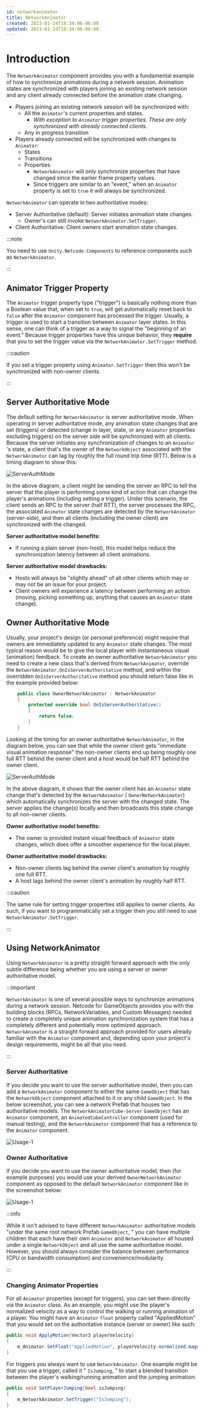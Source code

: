 ```yaml
---
id: networkanimator
title: NetworkAnimator
created: 2023-01-24T18:34:06-06:00
updated: 2023-01-24T18:34:06-06:00
---
```


# Introduction

The `NetworkAnimator` component provides you with a fundamental example of how to synchronize animations during a network session. Animation states are synchronized with players joining an existing network session and any client already connected before the animation state changing.

* Players joining an existing network session will be synchronized with:
    * All the `Animator`'s current properties and states.
        * *With exception to `Animator` trigger properties. These are only synchronized with already connected clients.*
    * Any in progress transition
* Players already connected will be synchronized with changes to `Animator`:
    * States
    * Transitions
    * Properties
        * `NetworkAnimator` will only synchronize properties that have changed since the earlier frame property values.
        * Since triggers are similar to an "event," when an `Animator` property is set to `true` it will always be synchronized.

`NetworkAnimator` can operate in two authoritative modes:

* Server Authoritative (default): Server initiates animation state changes.
    * Owner's can still invoke `NetworkAnimator.SetTrigger`.
* Client Authoritative: Client owners start animation state changes.


:::note

You need to use `Unity.Netcode.Components` to reference components such as `NetworkAnimator`.

:::

## Animator Trigger Property

The `Animator` trigger property type ("trigger") is basically nothing more than a Boolean value that, when set to `true`, will get automatically reset back to `false` after the `Animator` component has processed the trigger. Usually, a trigger is used to start a transition between `Animator` layer states. In this sense, one can think of a trigger as a way to signal the "beginning of an event." Because trigger properties have this unique behavior, they **require** that you to set the trigger value via the `NetworkAnimator.SetTrigger` method.

:::caution

If you set a trigger property using `Animator.SetTrigger` then this won't be synchronized with non-owner clients.

:::

## Server Authoritative Mode

The default setting for `NetworkAnimator` is server authoritative mode. When operating in server authoritative mode, any animation state changes that are set (triggers) or detected (change in layer, state, or any `Animator` properties excluding triggers) on the server side will be synchronized with all clients. Because the server initiates any synchronization of changes to an `Animator` 's state, a client that's the owner of the `NetworkObject` associated with the `NetworkAnimator` can lag by roughly the full round trip time (RTT). Below is a timing diagram to show this:

![ServerAuthMode](Images/NetworkAnimatorServerAuthTiming.png)

In the above diagram, a client might be sending the server an RPC to tell the server that the player is performing some kind of action that can change the player's animations (including setting a trigger). Under this scenario, the client sends an RPC to the server (half RTT), the server processes the RPC, the associated `Animator` state changes are detected by the `NetworkAnimator` (server-side), and then all clients (including the owner client) are synchronized with the changed.

**Server authoritative model benefits:**

* If running a plain server (non-host), this model helps reduce the synchronization latency between all client animations.

**Server authoritative model drawbacks:**

* Hosts will always be "slightly ahead" of all other clients which may or may not be an issue for your project.
* Client owners will experience a latency between performing an action (moving, picking something up, anything that causes an `Animator` state change).

## Owner Authoritative Mode

Usually, your project's design (or personal preference) might require that owners are immediately updated to any `Animator` state changes. The most typical reason would be to give the local player with instantaneous visual (animation) feedback. To create an owner authoritative `NetworkAnimator` you need to create a new class that's derived from `NetworkAnimator`, override the `NetworkAnimator.OnIsServerAuthoritative` method, and within the overridden `OnIsServerAuthoritative` method you should return false like in the example provided below:

```csharp
    public class OwnerNetworkAnimator : NetworkAnimator
    {
        protected override bool OnIsServerAuthoritative()
        {
            return false;
        }
    }
```

Looking at the timing for an owner authoritative `NetworkAnimator`, in the diagram below, you can see that while the owner client gets "immediate visual animation response" the non-owner clients end up being roughly one full RTT behind the owner client and a host would be half RTT behind the owner client.

![ServerAuthMode](Images/NetworkAnimatorOwnerAuthTiming.png)

In the above diagram, it shows that the owner client has an `Animator` state change that's detected by the `NetworkAnimator` ( `OwnerNetworkAnimator`) which automatically synchronizes the server with the changed state. The server applies the change(s) locally and then broadcasts this state change to all non-owner clients.

**Owner authoritative model benefits:**

* The owner is provided instant visual feedback of `Animator` state changes, which does offer a smoother experience for the local player.

**Owner authoritative model drawbacks:**

* Non-owner clients lag behind the owner client's animation by roughly one full RTT.
* A host lags behind the owner client's animation by roughly half RTT.

:::caution

The same rule for setting trigger properties still applies to owner clients. As such, if you want to programmatically set a trigger then you still need to use `NetworkAnimator.SetTrigger`.

:::

## Using NetworkAnimator

Using `NetworkAnimator` is a pretty straight forward approach with the only subtle difference being whether you are using a server or owner authoritative model.

:::important

`NetworkAnimator` is one of several possible ways to synchronize animations during a network session. Netcode for GameObjects provides you with the building blocks (RPCs, NetworkVariables, and Custom Messages) needed to create a completely unique animation synchronization system that has a completely different and potentially more optimized approach. `NetworkAnimator` is a straight forward approach provided for users already familiar with the `Animator` component and, depending upon your project's design requirements, might be all that you need.

:::

### Server Authoritative

If you decide you want to use the server authoritative model, then you can add a `NetworkAnimator` component to either the same `GameObject` that has the `NetworkObject` component attached to it or any child `GameObject`. In the below screenshot, you can see a network Prefab that houses two authoritative models. The `NetworkAnimatorCube-Server` `GameObject` has an `Animator` component, an `AnimatedCubeController` component (used for manual testing), and the `NetworkAnimator` component that has a reference to the `Animator` component.

![Usage-1](Images/NetworkAnimatorUsage-1.png)

### Owner Authoritative

If you decide you want to use the owner authoritative model, then (for example purposes) you would use your derived `OwnerNetworkAnimator` component as opposed to the default `NetworkAnimator` component like in the screenshot below:

![Usage-1](Images/NetworkAnimatorUsage-2.png)

:::info

While it isn't advised to have different `NetworkAnimator` authoritative models "under the same root network Prefab `GameObject`, " you can have multiple children that each have their own `Animator` and `NetworkAnimator` all housed under a single `NetworkObject` and all use the same authoritative model. However, you should always consider the balance between performance (CPU or bandwidth consumption) and convenience/modularity.

:::

### Changing Animator Properties

For all `Animator` properties (except for triggers), you can set them directly via the `Animator` class. As an example, you might use the player's normalized velocity as a way to control the walking or running animation of a player. You might have an `Animator` `float` property called "AppliedMotion" that you would set on the authoritative instance (server or owner) like such:

```csharp
public void ApplyMotion(Vector3 playerVelocity)
{
    m_Animator.SetFloat("AppliedMotion", playerVelocity.normalized.magnitude);
}
```

For triggers you always want to use `NetworkAnimator`. One example might be that you use a trigger, called it " `IsJumping`, " to start a blended transition between the player's walking/running animation and the jumping animation:

```csharp
public void SetPlayerJumping(bool isJumping)
{
    m_NetworkAnimator.SetTrigger("IsJumping");
}
```
